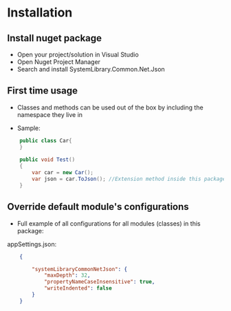 ﻿# Installation

## Install nuget package

* Open your project/solution in Visual Studio
* Open Nuget Project Manager
* Search and install SystemLibrary.Common.Net.Json

## First time usage

- Classes and methods can be used out of the box by including the namespace they live in

- Sample:
```csharp  
	public class Car{
	}
	
	public void Test() 
	{
		var car = new Car();
		var json = car.ToJson(); //Extension method inside this package
	}
```

## Override default module's configurations
* Full example of all configurations for all modules (classes) in this package:

appSettings.json:
```json  
	{

		"systemLibraryCommonNetJson": {
			"maxDepth": 32,
			"propertyNameCaseInsensitive": true,
			"writeIndented": false
		}
	}
```  
